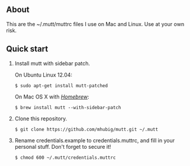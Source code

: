 ## About

This are the ~/.mutt/muttrc files I use on Mac and Linux.
Use at your own risk.

## Quick start

1. Install mutt with sidebar patch.

   On Ubuntu Linux 12.04:
   
   ```
   $ sudo apt-get install mutt-patched
   ```
   
   On Mac OS X with [*Homebrew*](http://mxcl.github.com/homebrew/):
   
   ```
   $ brew install mutt --with-sidebar-patch
   ```

2. Clone this repository.
    
   ```
   $ git clone https://github.com/mhubig/mutt.git ~/.mutt
   ```

3. Rename credentials.example to credentials.muttrc, and fill in
   your personal stuff. Don't forget to secure it!
   
   ```
   $ chmod 600 ~/.mutt/credentials.muttrc
   ```

